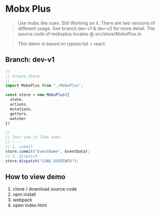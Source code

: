 # Mobx Plus

> Use mobx like vuex. Still Working on it. There are two versions of different usage. See branch dev-v1 & dev-v2 for more detail. The source code of mobxplus locates @ src/store/MobxPlus.ts

> This demo is based on typescript + react.

## Branch: dev-v1
```javascript
//
// Create Store
// ----
import MobxPlus from "./MobxPlus";

const store = new MobxPlus({
  state,
  actions,
  mutations,
  getters,
  watcher
})

//
// Just use it like vuex
// ----
// 1. commit
store.commit("EventName", EventData);
// 2. dispatch
store.dispatch("LOAD_USERINFO");
```

## How to view demo

1. clone / download source code
1. npm install
2. webpack
3. open index.html

